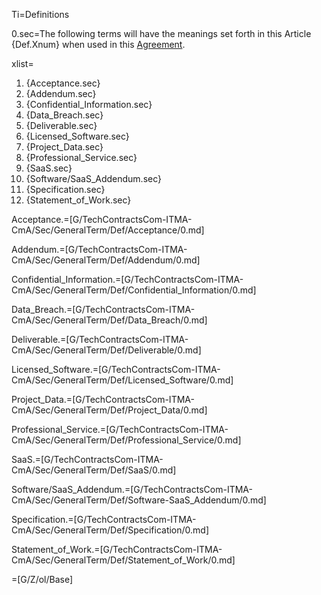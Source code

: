 Ti=Definitions

0.sec=The following terms will have the meanings set forth in this Article {Def.Xnum} when used in this <a href='#Def.Agreement.sec' class='definedterm'>Agreement</a>.

xlist=<ol><li>{Acceptance.sec}<li>{Addendum.sec}<li>{Confidential_Information.sec}<li>{Data_Breach.sec}<li>{Deliverable.sec}<li>{Licensed_Software.sec}<li>{Project_Data.sec}<li>{Professional_Service.sec}<li>{SaaS.sec}<li>{Software/SaaS_Addendum.sec}<li>{Specification.sec}<li>{Statement_of_Work.sec}</ol>

Acceptance.=[G/TechContractsCom-ITMA-CmA/Sec/GeneralTerm/Def/Acceptance/0.md]

Addendum.=[G/TechContractsCom-ITMA-CmA/Sec/GeneralTerm/Def/Addendum/0.md]

Confidential_Information.=[G/TechContractsCom-ITMA-CmA/Sec/GeneralTerm/Def/Confidential_Information/0.md]

Data_Breach.=[G/TechContractsCom-ITMA-CmA/Sec/GeneralTerm/Def/Data_Breach/0.md]

Deliverable.=[G/TechContractsCom-ITMA-CmA/Sec/GeneralTerm/Def/Deliverable/0.md]

Licensed_Software.=[G/TechContractsCom-ITMA-CmA/Sec/GeneralTerm/Def/Licensed_Software/0.md]

Project_Data.=[G/TechContractsCom-ITMA-CmA/Sec/GeneralTerm/Def/Project_Data/0.md]

Professional_Service.=[G/TechContractsCom-ITMA-CmA/Sec/GeneralTerm/Def/Professional_Service/0.md]

SaaS.=[G/TechContractsCom-ITMA-CmA/Sec/GeneralTerm/Def/SaaS/0.md]

Software/SaaS_Addendum.=[G/TechContractsCom-ITMA-CmA/Sec/GeneralTerm/Def/Software-SaaS_Addendum/0.md]

Specification.=[G/TechContractsCom-ITMA-CmA/Sec/GeneralTerm/Def/Specification/0.md]

Statement_of_Work.=[G/TechContractsCom-ITMA-CmA/Sec/GeneralTerm/Def/Statement_of_Work/0.md]

=[G/Z/ol/Base]
